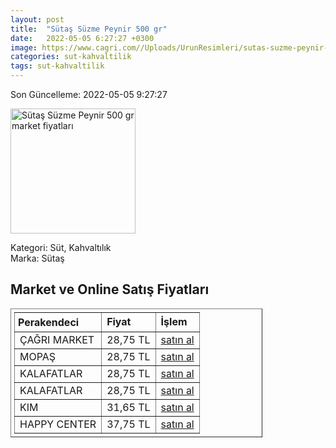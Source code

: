 ```yaml
---
layout: post
title:  "Sütaş Süzme Peynir 500 gr"
date:   2022-05-05 6:27:27 +0300
image: https://www.cagri.com//Uploads/UrunResimleri/sutas-suzme-peynir-500-gr-d746.jpg
categories: sut-kahvaltilik
tags: sut-kahvaltilik
---
```


Son Güncelleme: 2022-05-05 9:27:27

<img src="https://www.cagri.com//Uploads/UrunResimleri/sutas-suzme-peynir-500-gr-d746.jpg" width="200" alt="Sütaş Süzme Peynir 500 gr market fiyatları" />

Kategori: Süt, Kahvaltılık
<br />
Marka: Sütaş

<h2>Market ve Online Satış Fiyatları</h2>

<table border="1" style="padding: 5px;width:80%;">
  <tr>
    <td style="padding: 5px;"><strong>Perakendeci</strong></td>
    <td><strong>Fiyat</strong></td>
    <td><strong>İşlem</strong></td>
  </tr>
  <tr>
              <td title="Çağrı Market">ÇAĞRI MARKET</td>
              <td>28,75 TL</td>
              <td><a title="Çağrı Market" target="_blank" href="https://www.cagri.com/sutas-suzme-peynir-500-gr">satın al</a></td>
            </tr><tr>
              <td title="Mopaş">MOPAŞ</td>
              <td>28,75 TL</td>
              <td><a title="Mopaş" target="_blank" href="https://www.mopas.com.tr/sutas-suzme-peynir-500-gr/p/102551">satın al</a></td>
            </tr><tr>
              <td title="Kalafatlar">KALAFATLAR</td>
              <td>28,75 TL</td>
              <td><a title="Kalafatlar" target="_blank" href="https://www.kalafatlar.com/urun/sutas-suzme-peynir-500-gr">satın al</a></td>
            </tr><tr>
              <td title="Kalafatlar">KALAFATLAR</td>
              <td>28,75 TL</td>
              <td><a title="Kalafatlar" target="_blank" href="https://www.kalafatlar.com/urun/sutas-suzme-peynir-500-gr">satın al</a></td>
            </tr><tr>
              <td title="Kim">KIM</td>
              <td>31,65 TL</td>
              <td><a title="Kim" target="_blank" href="https://www.kimgeldi.com/sutas-suzme-peynir-500-gr">satın al</a></td>
            </tr><tr>
              <td title="Happy Center">HAPPY CENTER</td>
              <td>37,75 TL</td>
              <td><a title="Happy Center" target="_blank" href="https://www.happycenter.com.tr/sutas-suzme-peynir-form-500-gr">satın al</a></td>
            </tr>
</table>
